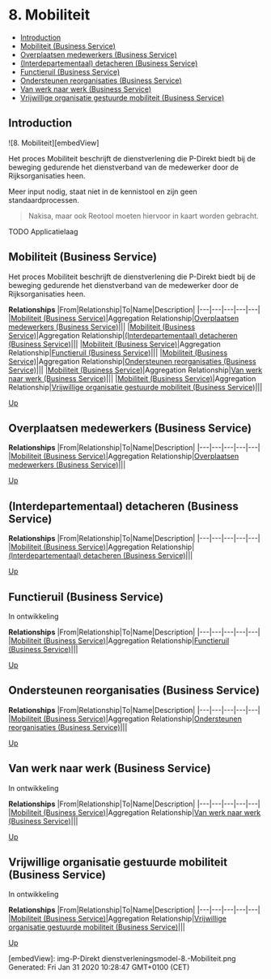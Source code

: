 # 8. Mobiliteit

* [Introduction](#introduction)
* [Mobiliteit (Business Service)](#mobiliteit-(business-service))
* [Overplaatsen medewerkers (Business Service)](#overplaatsen-medewerkers-(business-service))
* [(Interdepartementaal) detacheren (Business Service)](#(interdepartementaal)-detacheren-(business-service))
* [Functieruil (Business Service)](#functieruil-(business-service))
* [Ondersteunen reorganisaties (Business Service)](#ondersteunen-reorganisaties-(business-service))
* [Van werk naar werk (Business Service)](#van-werk-naar-werk-(business-service))
* [Vrijwillige organisatie gestuurde mobiliteit (Business Service)](#vrijwillige-organisatie-gestuurde-mobiliteit-(business-service))

## Introduction

![8. Mobiliteit][embedView]

Het proces Mobiliteit beschrijft de dienstverlening die P-Direkt biedt bij de beweging gedurende het dienstverband van de medewerker door de Rijksorganisaties heen.

Meer input nodig, staat niet in de kennistool en zijn geen standaardprocessen.
> Nakisa, maar ook Reotool moeten hiervoor in kaart worden gebracht.

TODO Applicatielaag

## Mobiliteit (Business Service)

Het proces Mobiliteit beschrijft de dienstverlening die P-Direkt biedt bij de beweging gedurende het dienstverband van de medewerker door de Rijksorganisaties heen.

**Relationships**
|From|Relationship|To|Name|Description|
|---|---|---|---|---|
|[Mobiliteit (Business Service)](#mobiliteit-(business-service))|Aggregation Relationship|[Overplaatsen medewerkers (Business Service)](#overplaatsen-medewerkers-(business-service))|||
|[Mobiliteit (Business Service)](#mobiliteit-(business-service))|Aggregation Relationship|[(Interdepartementaal) detacheren (Business Service)](#(interdepartementaal)-detacheren-(business-service))|||
|[Mobiliteit (Business Service)](#mobiliteit-(business-service))|Aggregation Relationship|[Functieruil (Business Service)](#functieruil-(business-service))|||
|[Mobiliteit (Business Service)](#mobiliteit-(business-service))|Aggregation Relationship|[Ondersteunen reorganisaties (Business Service)](#ondersteunen-reorganisaties-(business-service))|||
|[Mobiliteit (Business Service)](#mobiliteit-(business-service))|Aggregation Relationship|[Van werk naar werk (Business Service)](#van-werk-naar-werk-(business-service))|||
|[Mobiliteit (Business Service)](#mobiliteit-(business-service))|Aggregation Relationship|[Vrijwillige organisatie gestuurde mobiliteit (Business Service)](#vrijwillige-organisatie-gestuurde-mobiliteit-(business-service))|||

[Up](#8.-mobiliteit)

## Overplaatsen medewerkers (Business Service)

**Relationships**
|From|Relationship|To|Name|Description|
|---|---|---|---|---|
|[Mobiliteit (Business Service)](#mobiliteit-(business-service))|Aggregation Relationship|[Overplaatsen medewerkers (Business Service)](#overplaatsen-medewerkers-(business-service))|||

[Up](#8.-mobiliteit)

## (Interdepartementaal) detacheren (Business Service)

**Relationships**
|From|Relationship|To|Name|Description|
|---|---|---|---|---|
|[Mobiliteit (Business Service)](#mobiliteit-(business-service))|Aggregation Relationship|[(Interdepartementaal) detacheren (Business Service)](#(interdepartementaal)-detacheren-(business-service))|||

[Up](#8.-mobiliteit)

## Functieruil (Business Service)

In ontwikkeling

**Relationships**
|From|Relationship|To|Name|Description|
|---|---|---|---|---|
|[Mobiliteit (Business Service)](#mobiliteit-(business-service))|Aggregation Relationship|[Functieruil (Business Service)](#functieruil-(business-service))|||

[Up](#8.-mobiliteit)

## Ondersteunen reorganisaties (Business Service)

**Relationships**
|From|Relationship|To|Name|Description|
|---|---|---|---|---|
|[Mobiliteit (Business Service)](#mobiliteit-(business-service))|Aggregation Relationship|[Ondersteunen reorganisaties (Business Service)](#ondersteunen-reorganisaties-(business-service))|||

[Up](#8.-mobiliteit)

## Van werk naar werk (Business Service)

In ontwikkeling

**Relationships**
|From|Relationship|To|Name|Description|
|---|---|---|---|---|
|[Mobiliteit (Business Service)](#mobiliteit-(business-service))|Aggregation Relationship|[Van werk naar werk (Business Service)](#van-werk-naar-werk-(business-service))|||

[Up](#8.-mobiliteit)

## Vrijwillige organisatie gestuurde mobiliteit (Business Service)

In ontwikkeling

**Relationships**
|From|Relationship|To|Name|Description|
|---|---|---|---|---|
|[Mobiliteit (Business Service)](#mobiliteit-(business-service))|Aggregation Relationship|[Vrijwillige organisatie gestuurde mobiliteit (Business Service)](#vrijwillige-organisatie-gestuurde-mobiliteit-(business-service))|||

[Up](#8.-mobiliteit)

[embedView]: img-P-Direkt dienstverleningsmodel-8.-Mobiliteit.png
Generated: Fri Jan 31 2020 10:28:47 GMT+0100 (CET)
